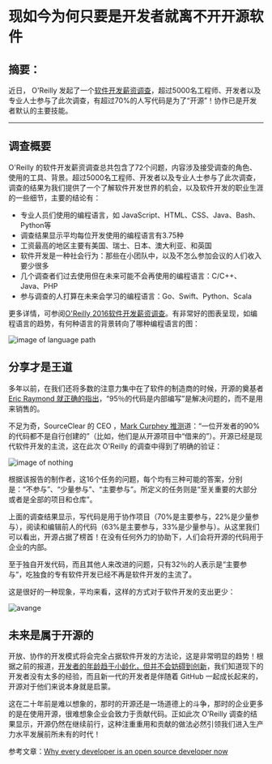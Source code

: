 # 现如今为何只要是开发者就离不开开源软件

## 摘要：
近日， O'Reilly 发起了一个[软件开发薪资调查](https://www.oreilly.com/ideas/2016-software-development-salary-survey-report)，超过5000名工程师、开发者以及专业人士参与了此次调查，有超过70%的人写代码是为了“开源”！协作已是开发者默认的主要技能。

--------------------------------------------------

## 调查概要

O'Reilly 的软件开发薪资调查总共包含了72个问题，内容涉及接受调查的角色、使用的工具、背景。超过5000名工程师、开发者以及专业人士参与了此次调查，调查的结果为我们提供了一个了解软件开发世界的机会，以及软件开发的职业生涯的一些细节，主要的结论有：

* 专业人员们使用的编程语言，如 JavaScript、HTML、CSS、Java、Bash、Python等
* 调查结果显示平均每位开发使用的编程语言有3.75种
* 工资最高的地区主要有美国、瑞士、日本、澳大利亚、和英国
* 软件开发是一种社会行为：那些在小团队中，以及不怎么参加会议的人们收入要少很多
* 几个调查者们过去使用但在未来可能不会再使用的编程语言：C/C++、Java、PHP
* 参与调查的人打算在未来会学习的编程语言：Go、Swift、Python、Scala

更多详情，可参阅[O'Reilly 2016软件开发薪资调查](https://www.oreilly.com/ideas/2016-software-development-salary-survey-report)。有非常好的图表呈现，如编程语言的趋势，有何种语言的背景转向了哪种编程语言的图：

![image of language path](https://d3ansictanv2wj.cloudfront.net/lang-5-1113bdfc227df85ed31e292dec8afbc1.png)

## 分享才是王道

多年以前，在我们还将多数的注意力集中在了软件的制造商的时候，开源的奠基者[Eric Raymond 就正确的指出](http://www.catb.org/esr/writings/homesteading/magic-cauldron/ar01s03.html)，“95％的代码是内部编写”是解决问题的，而不是用来销售的。

不足为奇，SourceClear 的 CEO ，[Mark Curphey 推测](http://www.fiercecio.com/story/open-source-code-rarely-patched-when-vulnerabilities-are-found/2016-04-12)道：“一位开发者的90%的代码都不是自行创建的”（比如，他们是从开源项目中“借来的”）。开源已经是现代软件开发的主流，这在此次 O'Reilly 的调查中得到了明确的验证：

![image of nothing](https://d3ansictanv2wj.cloudfront.net/title-2-a51f750ace2bba2a1ab3173c97c66c78.png)

根据该报告的制作者，这16个任务的问题，每个均有三种可能的答案，分别是：“不参与”、“少量参与”、“主要参与”。所定义的任务则是“至关重要的大部分或者是全部的项目和仓库”。

上面的调查结果显示，写代码是用于协作项目（70%是主要参与，22%是少量参与），阅读和编辑前人的代码（63%是主要参与，33%是少量参与）。从这里我们可以看出，开源占据了榜首！在没有任何外力的协助下，人们会将开源的代码用于企业的内部。

至于独自开发代码，而且其他人来改进的问题，只有32％的人表示是“主要参与”，吃独食的专有软件开发已经不再是软件开发的主流了。

这是很好的一种现象，平均来看，这样的方式对于软件开发的支出更少：

![avange](https://d3ansictanv2wj.cloudfront.net/title-3-b55d5e253565815fae87b2703ff96068.png)

## 未来是属于开源的

开放、协作的开发模式将会完全占据软件开发的方法论，这是非常明显的趋势！根据之前的报道，[开发者的年龄趋于小龄化，但并不会妨碍到创新](http://www.techrepublic.com/article/why-every-developer-is-an-open-source-developer-these-days/)，我们知道现下的开发者没有太多的经验，而且新一代的开发者是伴随着 GitHub 一起成长起来的，开源对于他们来说本身就是启蒙。

这在二十年前是难以想象的，那时的开源还是一场道德上的斗争，那时的企业更多的是在使用开源，很难想象企业会致力于贡献代码。正如此次 O'Reilly 调查的结果显示，开源仍然在继续前行，这种注重重用和贡献的做法必然引领我们进入生产力水平发展前所未有的时代！


参考文章：[Why every developer is an open source developer now](http://www.techrepublic.com/article/why-every-developer-is-an-open-source-developer-these-days/)
